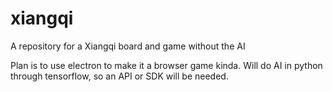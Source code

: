 # xiangqi
A repository for a Xiangqi board and game without the AI

Plan is to use electron to make it a browser game kinda. Will do AI in python through tensorflow, so an API or SDK will be needed.
